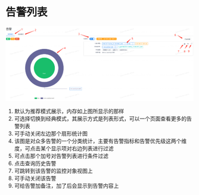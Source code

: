 # 告警列表

![未恢复告警页面01](images/open-monitor/user_guide_21.png)

1. 默认为推荐模式展示，内存如上图所显示的那样
1. 可选择切换到经典模式，其展示方式是列表形式，可以一个页面查看更多的告警列表
1. 可手动关闭左边那个扇形统计图
1. 该图是对众多告警的一个分类统计，主要有告警指标和告警优先级这两个维度，可点击某个显示项对右边列表进行过滤
1. 可点击那个加号对告警列表进行条件过滤
1. 点击查询历史告警
1. 可跳转到该告警的监控对象视图上
1. 可手动关闭该告警
1. 可给告警加备注，加了后会显示到告警内容上
